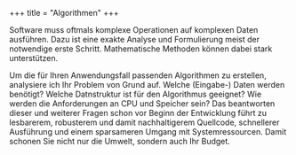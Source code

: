 +++
title = "Algorithmen"
+++

Software muss oftmals komplexe Operationen auf komplexen Daten ausführen. Dazu ist eine exakte Analyse und Formulierung meist der notwendige erste Schritt. Mathematische Methoden können dabei stark unterstützen.
<!--more-->

Um die für Ihren Anwendungsfall passenden Algorithmen zu erstellen, analysiere ich Ihr Problem von Grund auf. Welche (Eingabe-) Daten werden benötigt? 
Welche Datnstruktur ist für den Algorithmus geeignet? Wie werden die Anforderungen an CPU und Speicher sein? Das beantworten dieser und weiterer Fragen schon vor
Beginn der Entwicklung führt zu lesbarerem, robusterem und damit nachhaltigerem Quellcode, schnellerer Ausführung und einem sparsameren Umgang mit Systemressourcen. 
Damit schonen Sie nicht nur die Umwelt, sondern auch Ihr Budget.
